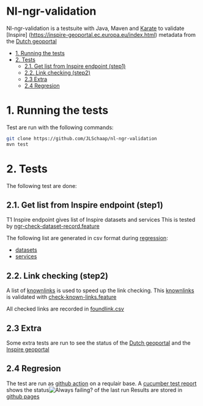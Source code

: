 <!-- omit in toc -->
# Nl-ngr-validation
Nl-ngr-validation is a testsuite with Java, Maven and [Karate](https://github.com/intuit/karate) to validate [Inspire] (https://inspire-geoportal.ec.europa.eu/index.html) metadata from the [Dutch geoportal](https://www.nationaalgeoregister.nl/) 

- [1. Running the tests](#1-running-the-tests)
- [2. Tests](#2-tests)
  - [2.1. Get list from Inspire endpoint (step1)](#21-get-list-from-inspire-endpoint-step1)
  - [2.2. Link checking (step2)](#22-link-checking-step2)
  - [2.3 Extra](#23-extra)
  - [2.4 Regresion](#24-regresion)


# 1. Running the tests
Test are run with the following commands:

``` bash
git clone https://github.com/JLSchaap/nl-ngr-validation
mvn test
```

# 2. Tests
The following test are done: 
## 2.1. Get list from Inspire endpoint (step1)


T1 Inspire endpoint gives list of Inspire datasets and services
This is tested by [ngr-check-dataset-record.feature](https://raw.githubusercontent.com/JLSchaap/nl-ngr-validation/master/src/test/java/InspireTest/ngr/datasets/ngr-check-dataset-record.feature)

The following list are generated in csv format during [regression](##-2.4-Regresion): 
- [datasets](https://github.com/JLSchaap/nl-ngr-validation/blob/gh-pages/datasets.csv)
- [services](https://github.com/JLSchaap/nl-ngr-validation/blob/gh-pages/services.csv)

## 2.2. Link checking (step2)  
A list of [knownlinks](https://github.com/JLSchaap/nl-ngr-validation/blob/master/src/test/java/InspireTest//def/knownlink.csv) is used to speed up the link checking. 
This [knownlinks](https://github.com/JLSchaap/nl-ngr-validation/blob/master/src/test/java/InspireTest/ngr/def/knownlink.csv) is validated with [check-known-links.feature](https://github.com/JLSchaap/nl-ngr-validation/blob/master/src/test/java/InspireTest/ngr/links/check-known-links.feature)


All checked links are recorded in [foundlink.csv](
https://github.com/JLSchaap/nl-ngr-validation/blob/gh-pages/foundlink.csv)

## 2.3 Extra
Some extra tests are run to see the status of the [Dutch geoportal](https://www.nationaalgeoregister.nl/) and the [Inspire geoportal](https://inspire-geoportal.ec.europa.eu)


## 2.4 Regresion 
The test are run as [github action]([https://github.com/JLSchaap/nl-ngr-validation/actions
) on a requlair base. 
A [cucumber test report](
https://jlschaap.github.io/nl-ngr-validation/cucumber-html-reports/overview-features.html) shows the status![Always failing?](https://github.com/JLSchaap/nl-ngr-validation/workflows/NGR%20validatie/badge.svg) of the last run
Results are stored in [github pages](https://github.com/JLSchaap/nl-ngr-validation/tree/gh-pages)
